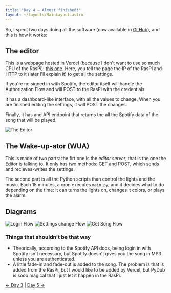 ```yaml
---
title: "Day 4 — Almost finished!"
layout: ~/layouts/MainLayout.astro
---
```


So, I spent two days doing all the software (now available in [GitHub](https://github.com/JuanM04/the-cloc)), and this is how it works:

## The editor

This is a webpage hosted in Vercel (because I don't want to use so much CPU of the RasPi): [this one](https://thecloc.juanm04.com). Here, you tell the page the IP of the RasPi and HTTP to it (later I'll explain it) to get all the settings.

If you're no signed in with Spotify, the editor itself will handle the Authorization Flow and will POST to the RasPi with the credentials.

It has a dashboard-like interface, with all the values to change. When you are finished editing the settings, it will POST the changes.

Finally, it has and API endpoint that returns the all the Spotify data of the song that will be played.

![The Editor](/images/docs/the-cloc/the-editor.jpg)

## The Wake-up-ator (WUA)

This is made of two parts: the firt one is the _editor server_, that is the one the Editor is talking to. It only has two methods: GET and POST, which sends and recieves-writes the settings.

The second part is all the Python scripts than control the lights and the music. Each 15 minutes, a cron executes `main.py`, and it decides what to do depending on the time: it can turns the lights on, changes it colors, or plays the alarm.

## Diagrams

![Login Flow](/images/docs/the-cloc/flow_1.png)
![Settings change Flow](/images/docs/the-cloc/flow_2.png)
![Get Song Flow](/images/docs/the-cloc/flow_3.png)


### Things that shouldn't be that way

- Theorically, according to the Spotify API docs, being login in with Spotify isn't necessary, but Spotify doesn't gives you the song in MP3 unless you are authenticated.
- A little fade-in and fade-out is added to the song. The problem is that is added from the RasPi, but I would like to be added by Vercel, but PyDub is sooo magical that I just let it happen in the RasPi.

[&larr; Day 3](/images/docs/docs/the-cloc/day-3) | [Day 5 &rarr;](/images/docs/docs/the-cloc/day-5)